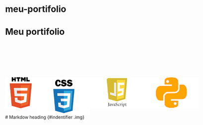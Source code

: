 # meu-portifolio
<h1>Meu portifolio</h1>
<div class="img" >
    
<img id='indentifier' height="100px" id="m1" src="./img/htm.png">
<img height="120px" id="m2" src="./img/css.png">
<img height="100px"  padding-top="10px" id="m3" src="./img/js-removebg-preview.png">
<img height="100px"  padding-top="10px" id="m4" src="./img/py-removebg-preview.png"></div>
<style>
    .img{
    display: flex;
    direction: row;
    justify-content: space-around;
    margin-top: 130px;
    min-width:470px;
}
</style>
# Markdow heading {#indentifier .img}
